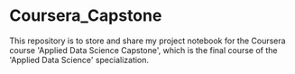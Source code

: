 # Coursera_Capstone
This repository is to store and share my project notebook for the Coursera course 'Applied Data Science Capstone', which is the final course of the 'Applied Data Science' specialization.
